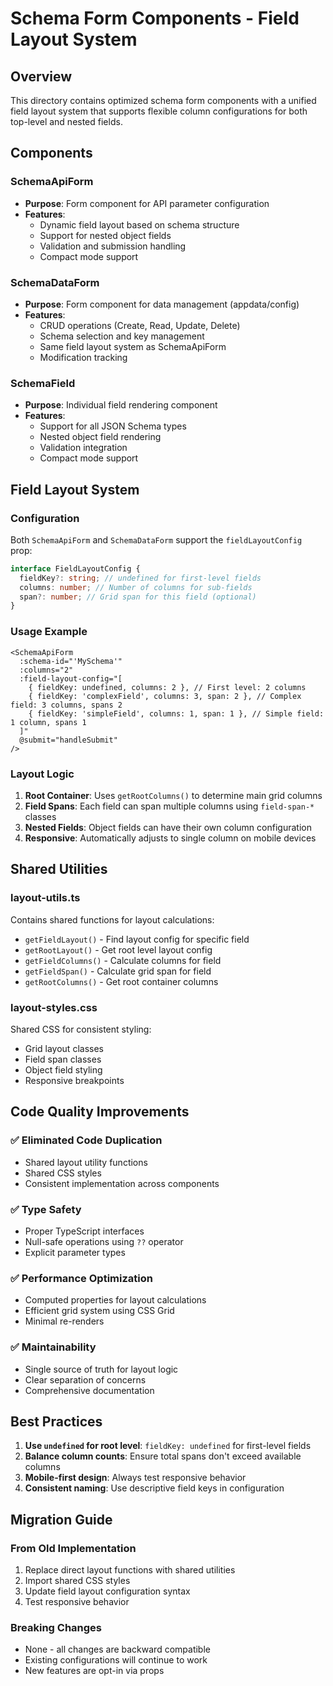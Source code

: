 # Schema Form Components - Field Layout System

## Overview

This directory contains optimized schema form components with a unified field layout system that supports flexible column configurations for both top-level and nested fields.

## Components

### SchemaApiForm

- **Purpose**: Form component for API parameter configuration
- **Features**:
  - Dynamic field layout based on schema structure
  - Support for nested object fields
  - Validation and submission handling
  - Compact mode support

### SchemaDataForm

- **Purpose**: Form component for data management (appdata/config)
- **Features**:
  - CRUD operations (Create, Read, Update, Delete)
  - Schema selection and key management
  - Same field layout system as SchemaApiForm
  - Modification tracking

### SchemaField

- **Purpose**: Individual field rendering component
- **Features**:
  - Support for all JSON Schema types
  - Nested object field rendering
  - Validation integration
  - Compact mode support

## Field Layout System

### Configuration

Both `SchemaApiForm` and `SchemaDataForm` support the `fieldLayoutConfig` prop:

```typescript
interface FieldLayoutConfig {
  fieldKey?: string; // undefined for first-level fields
  columns: number; // Number of columns for sub-fields
  span?: number; // Grid span for this field (optional)
}
```

### Usage Example

```vue
<SchemaApiForm
  :schema-id="'MySchema'"
  :columns="2"
  :field-layout-config="[
    { fieldKey: undefined, columns: 2 }, // First level: 2 columns
    { fieldKey: 'complexField', columns: 3, span: 2 }, // Complex field: 3 columns, spans 2
    { fieldKey: 'simpleField', columns: 1, span: 1 }, // Simple field: 1 column, spans 1
  ]"
  @submit="handleSubmit"
/>
```

### Layout Logic

1. **Root Container**: Uses `getRootColumns()` to determine main grid columns
2. **Field Spans**: Each field can span multiple columns using `field-span-*` classes
3. **Nested Fields**: Object fields can have their own column configuration
4. **Responsive**: Automatically adjusts to single column on mobile devices

## Shared Utilities

### layout-utils.ts

Contains shared functions for layout calculations:

- `getFieldLayout()` - Find layout config for specific field
- `getRootLayout()` - Get root level layout config
- `getFieldColumns()` - Calculate columns for field
- `getFieldSpan()` - Calculate grid span for field
- `getRootColumns()` - Get root container columns

### layout-styles.css

Shared CSS for consistent styling:

- Grid layout classes
- Field span classes
- Object field styling
- Responsive breakpoints

## Code Quality Improvements

### ✅ Eliminated Code Duplication

- Shared layout utility functions
- Shared CSS styles
- Consistent implementation across components

### ✅ Type Safety

- Proper TypeScript interfaces
- Null-safe operations using `??` operator
- Explicit parameter types

### ✅ Performance Optimization

- Computed properties for layout calculations
- Efficient grid system using CSS Grid
- Minimal re-renders

### ✅ Maintainability

- Single source of truth for layout logic
- Clear separation of concerns
- Comprehensive documentation

## Best Practices

1. **Use `undefined` for root level**: `fieldKey: undefined` for first-level fields
2. **Balance column counts**: Ensure total spans don't exceed available columns
3. **Mobile-first design**: Always test responsive behavior
4. **Consistent naming**: Use descriptive field keys in configuration

## Migration Guide

### From Old Implementation

1. Replace direct layout functions with shared utilities
2. Import shared CSS styles
3. Update field layout configuration syntax
4. Test responsive behavior

### Breaking Changes

- None - all changes are backward compatible
- Existing configurations will continue to work
- New features are opt-in via props
